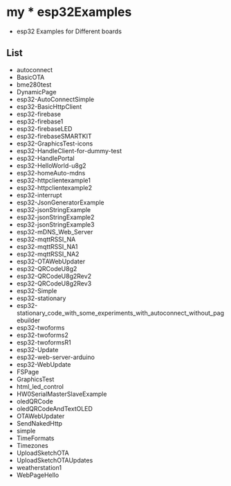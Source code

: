 # my * esp32Examples
 * esp32 Examples for Different boards

## List
* autoconnect
* BasicOTA
* bme280test
* DynamicPage
* esp32-AutoConnectSimple
* esp32-BasicHttpClient
* esp32-firebase
* esp32-firebase1
* esp32-firebaseLED
* esp32-firebaseSMARTKIT
* esp32-GraphicsTest-icons
* esp32-HandleClient-for-dummy-test
* esp32-HandlePortal
* esp32-HelloWorld-u8g2
* esp32-homeAuto-mdns
* esp32-httpclientexample1
* esp32-httpclientexample2
* esp32-interrupt
* esp32-JsonGeneratorExample
* esp32-jsonStringExample
* esp32-jsonStringExample2
* esp32-jsonStringExample3
* esp32-mDNS_Web_Server
* esp32-mqttRSSI_NA
* esp32-mqttRSSI_NA1
* esp32-mqttRSSI_NA2
* esp32-OTAWebUpdater
* esp32-QRCodeU8g2
* esp32-QRCodeU8g2Rev2
* esp32-QRCodeU8g2Rev3
* esp32-Simple
* esp32-stationary
* esp32-stationary_code_with_some_experiments_with_autoconnect_without_pagebuilder
* esp32-twoforms
* esp32-twoforms2
* esp32-twoformsR1
* esp32-Update
* esp32-web-server-arduino
* esp32-WebUpdate
* FSPage
* GraphicsTest
* html_led_control
* HW0SerialMasterSlaveExample
* oledQRCode
* oledQRCodeAndTextOLED
* OTAWebUpdater
* SendNakedHttp
* simple
* TimeFormats
* Timezones
* UploadSketchOTA
* UploadSketchOTAUpdates
* weatherstation1
* WebPageHello